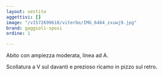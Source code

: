 ```yaml
---
layout: vestito
aggettivi: []
image: "/v1572699618/viterbo/IMG_6484_zxuwj9.jpg"
brand: gaggioli-sposi
ordine: 1

---
```

Abito con ampiezza moderata, linea ad A.

Scollatura a V sul davanti e prezioso ricamo in pizzo sul retro.